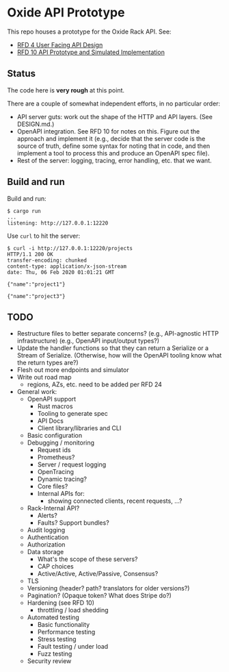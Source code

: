 # Oxide API Prototype

This repo houses a prototype for the Oxide Rack API.  See:

- [RFD 4 User Facing API Design](https://github.com/oxidecomputer/rfd/tree/master/rfd/0004)
- [RFD 10 API Prototype and Simulated Implementation](https://github.com/oxidecomputer/rfd/tree/master/rfd/0010)

## Status

The code here is **very rough** at this point.

There are a couple of somewhat independent efforts, in no particular order:

- API server guts: work out the shape of the HTTP and API layers.  (See
  DESIGN.md.)
- OpenAPI integration.  See RFD 10 for notes on this.  Figure out the approach
  and implement it (e.g., decide that the server code is the source of truth,
  define some syntax for noting that in code, and then implement a tool to
  process this and produce an OpenAPI spec file).
- Rest of the server: logging, tracing, error handling, etc. that we want.

## Build and run

Build and run:

    $ cargo run
    ...
    listening: http://127.0.0.1:12220

Use `curl` to hit the server:

    $ curl -i http://127.0.0.1:12220/projects
    HTTP/1.1 200 OK
    transfer-encoding: chunked
    content-type: application/x-json-stream
    date: Thu, 06 Feb 2020 01:01:21 GMT

    {"name":"project1"}

    {"name":"project3"}

## TODO

- Restructure files to better separate concerns?
  (e.g., API-agnostic HTTP infrastructure)
  (e.g., OpenAPI input/output types?)
- Update the handler functions so that they can return a Serialize or a Stream
  of Serialize.  (Otherwise, how will the OpenAPI tooling know what the return
  types are?)
- Flesh out more endpoints and simulator
- Write out road map
  - regions, AZs, etc. need to be added per RFD 24
- General work:
  - OpenAPI support
    - Rust macros
    - Tooling to generate spec
    - API Docs
    - Client library/libraries and CLI
  - Basic configuration
  - Debugging / monitoring
    - Request ids
    - Prometheus?
    - Server / request logging
    - OpenTracing
    - Dynamic tracing?
    - Core files?
    - Internal APIs for:
      - showing connected clients, recent requests, ...?
  - Rack-Internal API?
    - Alerts?
    - Faults?  Support bundles?
  - Audit logging
  - Authentication
  - Authorization
  - Data storage
    - What's the scope of these servers?
    - CAP choices
    - Active/Active, Active/Passive, Consensus?
  - TLS
  - Versioning (header? path? translators for older versions?)
  - Pagination? (Opaque token?  What does Stripe do?)
  - Hardening (see RFD 10)
    - throttling / load shedding
  - Automated testing
    - Basic functionality
    - Performance testing
    - Stress testing
    - Fault testing / under load
    - Fuzz testing
  - Security review
